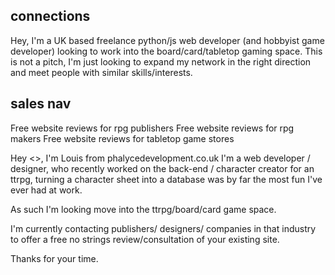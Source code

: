 ## connections
Hey, I'm a UK based freelance python/js web developer (and hobbyist game developer) looking to work into the board/card/tabletop gaming space.
This is not a pitch, I'm just looking to expand my network in the right direction and meet people with similar skills/interests.


## sales nav

Free website reviews for rpg publishers 
Free website reviews for rpg makers
Free website reviews for tabletop game stores

Hey <<NAME>>,
I'm Louis from phalycedevelopment.co.uk
I'm a web developer / designer, who recently worked on  the back-end / character creator for an ttrpg, turning a character sheet into a database was by far the most fun I've ever had at work.

As such I'm looking move into the ttrpg/board/card game space.

I'm currently contacting publishers/ designers/ companies in that industry  to offer a free no strings review/consultation of your existing site.

Thanks for your time.
